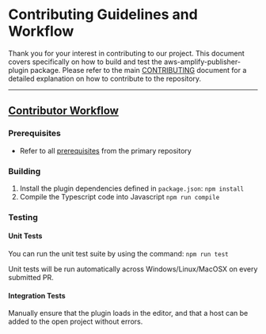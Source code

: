 # Contributing Guidelines and Workflow

Thank you for your interest in contributing to our project. This document covers specifically on how to build and test the aws-amplify-publisher-plugin package. Please refer to the main [CONTRIBUTING](../CONTRIBUTING) document for a detailed explanation on how to contribute to the repository. 

---

## [Contributor Workflow](#contributor-workflow)

### Prerequisites

- Refer to all [prerequisites](../CONTRIBUTING#contributor-workflow#prerequisites) from the primary repository

### Building

1. Install the plugin dependencies defined in `package.json`:
   `npm install`
2. Compile the Typescript code into Javascript
   `npm run compile`

### Testing

#### Unit Tests

You can run the unit test suite by using the command: `npm run test`

Unit tests will be run automatically across Windows/Linux/MacOSX on every submitted PR.

#### Integration Tests

Manually ensure that the plugin loads in the editor, and that a host can be added to the open project without errors.
